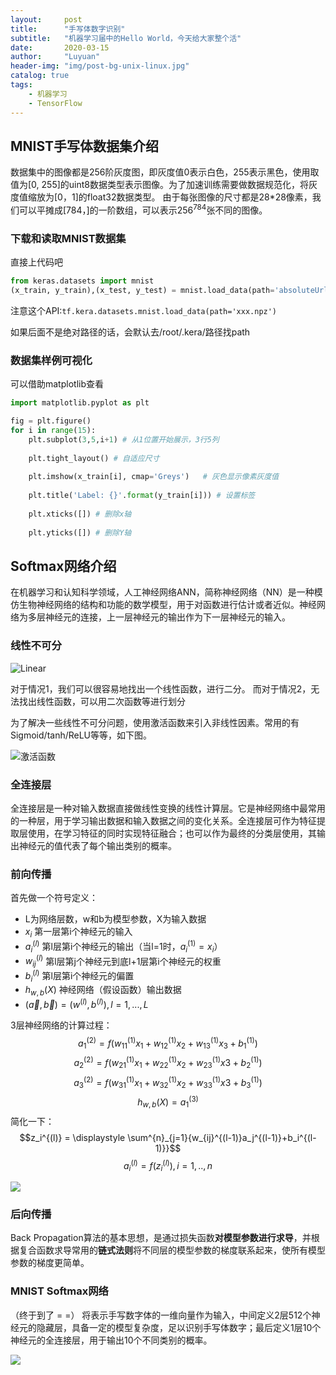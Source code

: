 ```yaml
---
layout:     post
title:      "手写体数字识别"
subtitle:   "机器学习届中的Hello World，今天给大家整个活"
date:       2020-03-15 
author:     "Luyuan"
header-img: "img/post-bg-unix-linux.jpg"
catalog: true
tags:
    - 机器学习
    - TensorFlow
---
```



## MNIST手写体数据集介绍

数据集中的图像都是256阶灰度图，即灰度值0表示白色，255表示黑色，使用取值为[0, 255]的uint8数据类型表示图像。为了加速训练需要做数据规范化，将灰度值缩放为[0，1]的float32数据类型。
由于每张图像的尺寸都是28*28像素，我们可以平摊成[784，]的一阶数组，可以表示$256^{784}$张不同的图像。

### 下载和读取MNIST数据集
直接上代码吧
```python
from keras.datasets import mnist
(x_train, y_train),(x_test, y_test) = mnist.load_data(path='absoluteUrl')
```

注意这个API:`tf.kera.datasets.mnist.load_data(path='xxx.npz')`

如果后面不是绝对路径的话，会默认去/root/.kera/路径找path

### 数据集样例可视化

可以借助matplotlib查看
```python
import matplotlib.pyplot as plt

fig = plt.figure()
for i in range(15):
    plt.subplot(3,5,i+1) # 从1位置开始展示，3行5列
    
    plt.tight_layout() # 自适应尺寸
    
    plt.imshow(x_train[i], cmap='Greys')   # 灰色显示像素灰度值 
    
    plt.title('Label: {}'.format(y_train[i])) # 设置标签
    
    plt.xticks([]) # 删除x轴
    
    plt.yticks([]) # 删除Y轴

```

## Softmax网络介绍

在机器学习和认知科学领域，人工神经网络ANN，简称神经网络（NN）是一种模仿生物神经网络的结构和功能的数学模型，用于对函数进行估计或者近似。神经网络为多层神经元的连接，上一层神经元的输出作为下一层神经元的输入。

### 线性不可分

![Linear](https://i.imgur.com/tZmFOLI.jpg)

对于情况1，我们可以很容易地找出一个线性函数，进行二分。
而对于情况2，无法找出线性函数，可以用二次函数等进行划分

为了解决一些线性不可分问题，使用激活函数来引入非线性因素。常用的有Sigmoid/tanh/ReLU等等，如下图。

![激活函数]( )
 
### 全连接层
全连接层是一种对输入数据直接做线性变换的线性计算层。它是神经网络中最常用的一种层，用于学习输出数据和输入数据之间的变化关系。全连接层可作为特征提取层使用，在学习特征的同时实现特征融合；也可以作为最终的分类层使用，其输出神经元的值代表了每个输出类别的概率。 

### 前向传播
首先做一个符号定义：
* L为网络层数，w和b为模型参数，X为输入数据
* $x_i$ 第一层第i个神经元的输入
* $a_i^{(l)}$ 第l层第i个神经元的输出（当l=1时，$a_i^{(1)}=x_i$）
* $w_{ij}^{(l)}$ 第l层第j个神经元到底l+1层第i个神经元的权重
* $b_i^{(l)}$ 第l层第i个神经元的偏置
* $h_{w,b}(X)$ 神经网络（假设函数）输出数据
* $(\vec{a},\vec{b}) = (w^{(l)},b^{(l)}),l=1,...,L$

3层神经网络的计算过程：
$$ 
    a_1^{(2)} = f(w_{11}^{(1)}x_1+w_{12}^{(1)}x_2+w_{13}^{(1)}x_3+b_1^{(1)})
$$
$$
    a_2^{(2)} = f(w_{21}^{(1)}x_1+w_{22}^{(1)}x_2+w_{23}^{(1)}x3+b_2^{(1)})
$$
$$
    a_3^{(2)} = f(w_{31}^{(1)}x_1+w_{32}^{(1)}x_2+w_{33}^{(1)}x3+b_3^{(1)})
$$
$$
    h_{w,b}(X)=a_1^{(3)}   
$$
简化一下： 
$$z_i^{(l)} = \displaystyle \sum^{n}_{j=1}{w_{ij}^{(l-1)}a_j^{(l-1)}+b_i^{(l-1)}}$$
$$a_i^{(l)}=f(z_i^{(l)}),i=1,..,n$$

![](https://i.imgur.com/xdUQg2A.jpg)


### 后向传播

Back Propagation算法的基本思想，是通过损失函数**对模型参数进行求导**，并根据复合函数求导常用的**链式法则**将不同层的模型参数的梯度联系起来，使所有模型参数的梯度更简单。

### MNIST Softmax网络

（终于到了 = =）
将表示手写数字体的一维向量作为输入，中间定义2层512个神经元的隐藏层，具备一定的模型复杂度，足以识别手写体数字；最后定义1层10个神经元的全连接层，用于输出10个不同类别的概率。

![](https://i.imgur.com/G8LK3vp.jpg)

